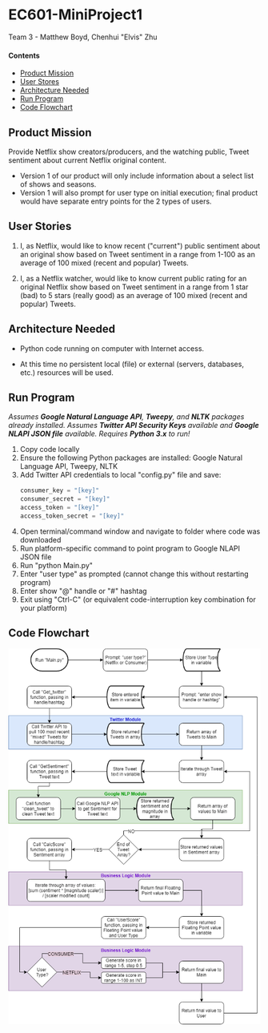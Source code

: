 # EC601-MiniProject1

Team 3 - Matthew Boyd, Chenhui "Elvis" Zhu

#### Contents

* [Product Mission](#product-mission)
* [User Stores](#user-stories)
* [Architecture Needed](#architecture-needed)
* [Run Program](#run-program)
* [Code Flowchart](#code-flowchart)

<a name="product-mission"/>

## Product Mission

Provide Netflix show creators/producers, and the watching public, Tweet sentiment about current Netflix original content.
* Version 1 of our product will only include information about a select list of shows and seasons.
* Version 1 will also prompt for user type on initial execution; final product would have separate entry points for the 2 types of users.

<a name="user-stories"/>

## User Stories

1. I, as Netflix, would like to know recent ("current") public sentiment about an original show based on Tweet sentiment in a range from 1-100 as an average of 100 mixed (recent and popular) Tweets.

2. I, as a Netflix watcher, would like to know current public rating for an original Netflix show based on Tweet sentiment in a range from 1 star (bad) to 5 stars (really good) as an average of 100 mixed (recent and popular) Tweets.

<a name="architecture-needed"/>

## Architecture Needed

* Python code running on computer with Internet access.

* At this time no persistent local (file) or external (servers, databases, etc.) resources will be used.

<a name="run-program"/>

## Run Program

*Assumes __Google Natural Language API__, __Tweepy__, and __NLTK__ packages already installed.*
*Assumes __Twitter API Security Keys__ available and __Google NLAPI JSON file__ available.*
*Requires __Python 3.x__ to run!*

1. Copy code locally
2. Ensure the following Python packages are installed: Google Natural Language API, Tweepy, NLTK
3. Add Twitter API credentials to local "config.py" file and save:
   ```python
   consumer_key = "[key]"
   consumer_secret = "[key]"
   access_token = "[key]"
   access_token_secret = "[key]"
   ```
4. Open terminal/command window and navigate to folder where code was downloaded
5. Run platform-specific command to point program to Google NLAPI JSON file
6. Run "python Main.py"
7. Enter "user type" as prompted (cannot change this without restarting program)
8. Enter show "@" handle or "#" hashtag
9. Exit using "Ctrl-C" (or equivalent code-interruption key combination for your platform)

<a name="code-flowchart"/>

## Code Flowchart

<img src="img/EC601-MiniProject1.png">
